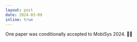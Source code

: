 ```yaml
---
layout: post
date: 2024-03-09
inline: true
---
```



One paper was conditionally accepted to MobiSys 2024. 🎊🎊
